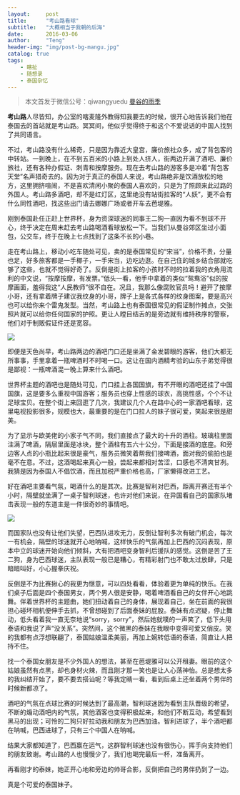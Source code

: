 ```yaml
---
layout:     post
title:      "考山路看球"
subtitle:   "大概相当于我朝的后海"
date:       2016-03-06
author:     "Teng"
header-img: "img/post-bg-mangu.jpg"
catalog: true
tags:
    - 瞎扯
    - 随想录
    - 泰国杂忆
---
```


> 本文首发于微信公号：qiwangyuedu  [曼谷的雨季](http://mp.weixin.qq.com/s?__biz=MjM5MDI1OTI0Mg==&mid=403139349&idx=1&sn=c363efaa126ef62b448149ad9b66678e#rd)

**考山路**人尽皆知，办公室的喀麦隆外教得知我要去的时候，很开心地告诉我们他在泰国去的首站就是考山路。冥冥间，他似乎觉得终于和这个不爱说话的中国人找到了共同语言。

不过，考山路没有什么稀奇，只是因为靠近大皇宫，廉价旅社众多，成了背包客的中转站。一到晚上，在不到五百米的小路上到处人挤人，街两边开满了酒吧、廉价旅社，还有各种办假证、刺青和按摩服务。现在去考山路的游客多是冲着“背包客天堂”名声猎奇去的。因为对于真正的泰国人来说，考山路绝非是饮酒放松的地方，这里拥挤喧闹，不是喜欢清闲小聚的泰国人喜欢的，只是为了照顾来此过路的外国人。考山路多酒吧，却不是红灯区，这里绝没有站街拉客的“人妖”，更不会有什么同性酒吧，找这些出门请去娜娜广场或者开车去芭堤雅。

刚到泰国赴任正赶上世界杯，身为资深球迷的同事王二狗一直因为看不到球不开心，终于决定在周末赶去考山路喝酒看球放松一下。当我们从曼谷郊区坐过小面包，公交车，终于在晚上七点找到了这条不长的小巷。

走在考山路上，移动小吃车随处可见，卖的是泰国常见的“宋当”，价格不贵，分量也足，好多旅客都是一手椰子，一手宋当，边吃边逛。在自己住的城乡结合部就吃够了这些，也就不觉得好奇了。反倒是街上拉客的小孩时不时的拉着我的衣角用流利的中文说，“按摩按摩，有发票。”低头一看，他手中拿着的类似“鸳鸯浴”似的按摩画面，羞得我这“人民教师”很不自在。况且，我那么像腐败官员吗！避开了按摩小哥，还有拿着牌子建议我纹身的小哥，牌子上是各式各样的纹身图案，要是高兴也可以给你来个雷鬼发型。当然，考山路上也有泰国很常见的假证制作摊点，交张照片就可以给你任何国家的护照。更让人瞠目结舌的是旁边就有维持秩序的警察，他们对于制贩假证件还是宽容。

![](http://7xtgob.com2.z0.glb.clouddn.com/%E5%BE%AE%E4%BF%A1%E6%88%AA%E5%9B%BE_20160617171445.png)


即便是天色尚早，考山路两边的酒吧门口还是坐满了金发碧眼的游客，他们大都无所事事，手里拿着一瓶啤酒时不时喝一口。这让在国内酒精考验的山东子弟觉得很是鄙视：一瓶啤酒混一晚上算来什么酒吧。

世界杯主题的酒吧也是随处可见，门口挂上各国国旗，有不开眼的酒吧还挂了中国国旗，这是要多么重视中国游客；服务员也穿上性感的球衣，高挑性感，个个不让足球宝贝。在整个街上来回逛了几次，我建议几个人在路中心的一家酒吧看球，这里电视投影很多，规模也大，最重要的是在门口拉人的妹子很可爱，笑起来很是甜美。

为了显示与欧美佬的小家子气不同，我们直接点了最大的十升的酒柱。玻璃柱里面注满了啤酒，隔层里面是冰块，整个酒柱有五六十公分，下面是接酒的底座。和旁边客人点的小瓶比起来很是豪气，服务员微笑着帮我们接啤酒，面对我的偷拍也是毫不在意。不过，这酒喝起来真心一般，尝起来都相对苦涩，口感也不清爽甘冽。我猜是因为泰国人不倡饮酒，而且加税严重价格也高，厂家懒得改进工艺。

好在酒吧主要看气氛，喝酒什么的是其次。比赛是智利对巴西，距离开赛还有半个小时，隔壁就坐满了一桌子智利球迷，也许对他们来说，在异国看自己的国家队堵击表现一般的东道主是一件很奇妙的事情吧。

![](http://7xtgob.com2.z0.glb.clouddn.com/%E5%BE%AE%E4%BF%A1%E6%88%AA%E5%9B%BE_20160617171225.png)

而国家队也没有让他们失望，巴西队进攻无力，反倒让智利多次有破门机会，每次一有机会，隔壁的球迷就开心地呐喊，这样快乐的气氛再加上巴西的沉闷表现，原本中立的球迷开始向他们倾斜，大有把酒吧变身智利后援队的感觉。这倒是苦了王二狗，身为巴西球迷，主队表现一般已是糟心，有精彩射门也不敢太过放肆，只是暗暗叫好，小心握拳庆祝。

反倒是不为比赛揪心的我更为惬意，可以四处看看，体验着更为单纯的快乐。在我们桌子后面是四个泰国男女，两个男人很是安静，喝着啤酒看自己的女伴开心地跳舞。伴着世界杯的主题曲，她们扭动着自己的身体，展现着自己，坐在前面的我很担心碰坏相机便伸手去抓，不曾想碰到了后面泰妹的屁股。泰妹有点迟疑，停止舞动，低头看着我一直无奈地说“sorry，sorry”，然后她就噗的一声笑了，低下头用泰语和我说了声“没关系”。突然间，这个微黑的泰妹在我眼中变得可爱又俏皮。笑的我都有点浮想联翩了，泰国姑娘温柔美丽，再加上婉转低语的泰语，简直让人把持不住。

找一个泰国女朋友是不少外国人的想法，甚至在芭堤雅可以公开租妻。眼前的这个姑娘虽然有点黑，却也身材火辣，而且刚才那一笑也是让人心荡神怡。总是想太多的我纠结开始了，要不要去搭讪呢？等我定睛一看，看到后桌上还坐着两个男伴的时候新都凉了。

酒吧的气氛在点球比赛的时候达到了最高潮，智利球迷因为看到主队晋级的希望，不断的煽动酒吧内的气氛，其他酒客也变得积极起来，和他们不断互动，希望看到黑马的出现；可怜的二狗只好拉动我和朋友为巴西加油。智利进球了，半个酒吧都在呐喊，巴西进球了，只有三个中国人在呐喊。

结果大家都知道了，巴西赢在运气，这群智利球迷也没有很伤心，挥手向支持他们的朋友致谢。考山路的人也慢慢少了，我们也喝完最后一杯，准备离开。

再看刚才的泰妹，她正开心地和旁边的帅哥合影，反倒把自己的男伴扔到了一边。

真是个可爱的泰国妹子。
